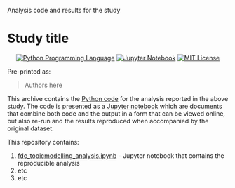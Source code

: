 Analysis code and results for the study

#  Study title

<p align="center">
	<a href="https://en.wikipedia.org/wiki/Python_(programming_language)"><img
		alt="Python Programming Language"
		src="https://img.shields.io/badge/Language-Python-%232268BB.svg"></a>
	<a href="https://en.wikipedia.org/wiki/Project_Jupyter#Jupyter_Notebook"><img
		alt="Jupyter Notebook"
		src="https://img.shields.io/badge/Jupyter-Notebook-68B7EB"></a>
	<a href="https://opensource.org/licenses/MIT"><img
		alt="MIT License"
		src="https://img.shields.io/badge/license-MIT-blue.svg"></a>
</p>

Pre-printed as: 

> Authors here

This archive contains the [Python code](https://en.wikipedia.org/wiki/Python_(programming_language)) for the analysis reported in the above study. The code is presented as a [Jupyter notebook](https://jupyter-notebook-beginner-guide.readthedocs.io/en/latest/what_is_jupyter.html) which are documents that combine both code and the output in a form that can be viewed online, but also re-run and the results reproduced when accompanied by the original dataset.

This repository contains:

1.  [fdc_topicmodelling_analysis.ipynb](https://github.com/vaughanbell/fdk_analysis/blob/main/fdc_topicmodelling_analysis.ipynb) - Jupyter notebook that contains the reproducible analysis
2.  etc
3.  etc
   
